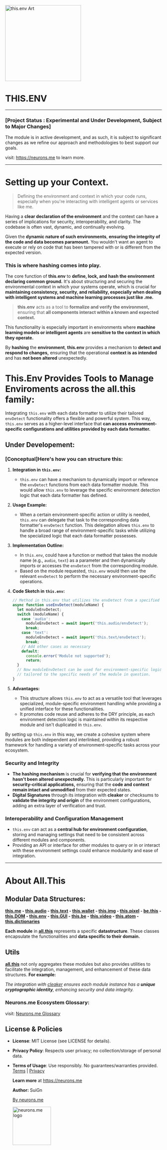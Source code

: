 

<img src="https://suign.github.io/assets/imgs/this.env.locking.enviroments-removebg-preview.png" alt="this.env Art" width="244">

# THIS.ENV

-----------

### [Project Status : Experimental and Under Development, Subject to Major Changes]

The module is in active development, and as such, it is subject to significant changes as we refine our approach and methodologies to best support our goals.

visit: https://neurons.me to learn more.

----------

# Setting up your Context. 



> Defining the environment and context in which your code runs, especially when you're interacting with intelligent agents or services like me.



Having a **clear declaration of the environment** and the context can have a series of implications for security, interoperability, and clarity. 
The codebase is often vast, dynamic, and continually evolving. 

Given the **dynamic nature of such environments**, **ensuring the integrity of the code and data becomes paramount.**
You wouldn't want an agent to execute or rely on code that has been tampered with or is different from the expected version. 

### This is where hashing comes into play.

The core function of **this.env** to **define, lock, and hash the environment** **declaring common ground.**
It's about structuring and securing the environmental context in which your systems operate, which is crucial for **maintaining consistency, security, and reliability, especially when dealing with intelligent systems and machine learning processes just like .me.**



> **this.env** acts as a tool to **formalize and verify the environment,** ensuring that **all components interact within a known and expected context.** 



This functionality is especially important in environments where **machine learning models or intelligent agents** are **sensitive to the context in which they operate.** 

By **hashing** the **environment**, **this.env** provides a mechanism to **detect and respond to changes,** ensuring that the operational **context is as intended** and has **not been altered** unexpectedly.



# This.Env Provides Tools to Manage Enviroments across the all.this family:

 Integrating `this.env` with each data formatter to utilize their tailored `envDetect` functionality offers a flexible and powerful system. This way, `this.env` serves as a higher-level interface that **can access environment-specific configurations and utilities provided by each data formatter.** 

## Under Developement:

### [Conceptual]Here's how you can structure this:

1. **Integration in `this.env`:**

   - `this.env` can have a mechanism to dynamically import or reference the `envDetect` functions from each data formatter module. This would allow `this.env` to leverage the specific environment detection logic that each data formatter has defined.

2. **Usage Example:**

   - When a certain environment-specific action or utility is needed, `this.env` can delegate that task to the corresponding data formatter's `envDetect` function. This delegation allows `this.env` to handle a broad range of environment-specific tasks while utilizing the specialized logic that each data formatter possesses.

3. **Implementation Outline:**

   - In `this.env`, could have a function or method that takes the module name (e.g., `audio`, `text`) as a parameter and then dynamically imports or accesses the `envDetect` from the corresponding module.
   - Based on the module requested, `this.env` would then use the relevant `envDetect` to perform the necessary environment-specific operations.

4. **Code Sketch in `this.env`:**

   ```js
   // Method in this.env that utilizes the envDetect from a specified data formatter module
   async function useEnvDetect(moduleName) {
     let moduleEnvDetect;
     switch (moduleName) {
       case 'audio':
         moduleEnvDetect = await import('this.audio/envDetect');
         break;
       case 'text':
         moduleEnvDetect = await import('this.text/envDetect');
         break;
       // Add other cases as necessary
       default:
         console.error('Module not supported');
         return;
     }
     // Now moduleEnvDetect can be used for environment-specific logic
     // tailored to the specific needs of the module in question.
   }
   ```

5. **Advantages:**

   - This structure allows `this.env` to act as a versatile tool that leverages specialized, module-specific environment handling while providing a unified interface for these functionalities.
   - It promotes code reuse and adheres to the DRY principle, as each environment detection logic is maintained within its respective module and isn't duplicated in `this.env`.

By setting up `this.env` in this way, we create a cohesive system where modules are both independent and interlinked, providing a robust framework for handling a variety of environment-specific tasks across your ecosystem.

### Security and Integrity

- **The hashing mechanism**  is crucial for **verifying that the environment hasn't been altered unexpectedly.** This is particularly important for **security-critical applications,** ensuring that the **code and context remain intact and unmodified** from their expected states.
- **Digital Signatures** through its integration with **cleaker** or checksums to **validate the integrity and origin** of the environment configurations, adding an extra layer of verification and trust.

### Interoperability and Configuration Management

- `this.env` can act as a **central hub for environment configuration**, storing and managing settings that need to be consistent across different modules and components.
- Providing an API or interface for other modules to query or in or interact with these environment settings could enhance modularity and ease of integration.



----------

# About All.This

## Modular Data Structures:

**[this.me](https://suign.github.io/this.me)  - [this.audio](https://suign.github.io/this.audio) - [this.text](https://suign.github.io/this.text) - [this.wallet](https://suign.github.io/this.wallet) - [this.img](https://suign.github.io/this.img) - [this.pixel](https://suign.github.io/Pixels) - [be.this](https://suign.github.io/be.this) - [this.DOM](https://suign.github.io/this.DOM) - [this.env](https://suign.github.io/this.env/) - [this.GUI](https://suign.github.io/this.GUI) - [this.be](https://suign.github.io/this.be) - [this.video](https://suign.github.io/this.video) - [this.atom](https://suign.github.io/this.atom) - [this.dictionaries](https://suign.github.io/this.dictionaries/)**

**Each module** in **[all.this](https://neurons.me/all-this)** represents a specific **datastructure**. These classes encapsulate the functionalities and **data specific to their domain.**

## **Utils**

**[all.this](https://neurons.me/all-this)** not only aggregates these modules but also provides utilities to facilitate the integration, management, and enhancement of these data structures. **For example:**

*The integration with [cleaker](https://suign.github.io/cleaker/) ensures each module instance has a **unique cryptographic identity**, enhancing security and data integrity.*

### Neurons.me Ecosystem Glossary:

visit: [Neurons.me Glossary](https://suign.github.io/neurons.me/Glossary) 

## License & Policies

- **License**: MIT License (see LICENSE for details).

- **Privacy Policy**: Respects user privacy; no collection/storage of personal data.

- **Terms of Usage**: Use responsibly. No guarantees/warranties provided. [Terms](https://www.neurons.me/terms-of-use) | [Privacy](https://www.neurons.me/privacy-policy)

  **Learn more** at https://neurons.me

  **Author:** SuiGn

  [By neurons.me](https://neurons.me)

  <img src="https://suign.github.io/neurons.me/neurons_logo.png" alt="neurons.me logo" width="123" height="123" style="width123px; height:123px;">



